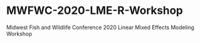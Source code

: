 # MWFWC-2020-LME-R-Workshop
Midwest Fish and Wildlife Conference 2020 Linear Mixed Effects Modeling Workshop

